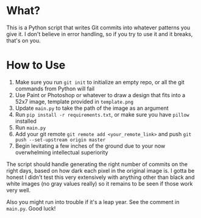 # What?
This is a Python script that writes Git commits into whatever patterns you give it.
I don't believe in error handling, so if you try to use it and it breaks, that's on you.

# How to Use
1. Make sure you run `git init` to initialize an empty repo, or all the git commands from Python will fail
2. Use Paint or Photoshop or whatever to draw a design that fits into a 52x7 image, template provided in `template.png`
3. Update `main.py` to take the path of the image as an argument
4. Run `pip install -r requirements.txt`, or make sure you have `pillow` installed
5. Run `main.py`
6. Add your git remote `git remote add <your_remote_link>` and push `git push --set-upstream origin master`
7. Begin levitating a few inches of the ground due to your now overwhelming intellectual superiority

The script should handle generating the right number of commits on the right days, based on how dark each pixel in the original image is.
I gotta be honest I didn't test this very extensively with anything other than black and white images (no gray values really) so it remains
to be seen if those work very well.

Also you might run into trouble if it's a leap year. See the comment in `main.py`. Good luck!